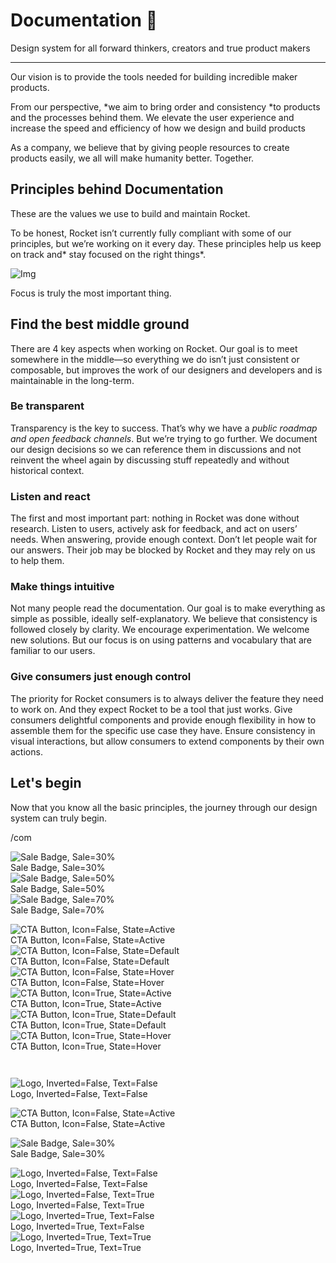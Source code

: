 
# Documentation 🚀

Design system for all forward thinkers, creators and true product makers

---

Our vision is to provide the tools needed for building incredible maker products.

From our perspective, *we aim to bring order and consistency *to products and the processes behind them. We elevate the user experience and increase the speed and efficiency of how we design and build products

As a company, we believe that by giving people resources to create products easily, we all will make humanity better. Together.

## Principles behind Documentation

These are the values we use to build and maintain Rocket.

To be honest, Rocket isn’t currently fully compliant with some of our principles, but we’re working on it every day. These principles help us keep on track and* stay focused on the right things*.

![Img](https://studio-assets.supernova.io/design-systems/14533/9289758a-6300-472a-bbc6-a57098081abf.jpeg)

Focus is truly the most important thing.

## Find the best middle ground

There are 4 key aspects when working on Rocket. Our goal is to meet somewhere in the middle—so everything we do isn’t just consistent or composable, but improves the work of our designers and developers and is maintainable in the long-term.

### Be transparent

Transparency is the key to success. That’s why we have a *public roadmap and open feedback channels*. But we’re trying to go further. We document our design decisions so we can reference them in discussions and not reinvent the wheel again by discussing stuff repeatedly and without historical context.

### Listen and react

The first and most important part: nothing in Rocket was done without research. Listen to users, actively ask for feedback, and act on users’ needs. When answering, provide enough context. Don’t let people wait for our answers. Their job may be blocked by Rocket and they may rely on us to help them.

### Make things intuitive

Not many people read the documentation. Our goal is to make everything as simple as possible, ideally self-explanatory. We believe that consistency is followed closely by clarity. We encourage experimentation. We welcome new solutions. But our focus is on using patterns and vocabulary that are familiar to our users.

### Give consumers just enough control

The priority for Rocket consumers is to always deliver the feature they need to work on. And they expect Rocket to be a tool that just works. Give consumers delightful components and provide enough flexibility in how to assemble them for the specific use case they have. Ensure consistency in visual interactions, but allow consumers to extend components by their own actions.

## Let's begin

Now that you know all the basic principles, the journey through our design system can truly begin.

/com

  
![Sale Badge, Sale=30%](https://studio-assets.supernova.io/design-systems/14533/49363b2e-1afb-4c05-991b-59d5ebbf8f64.png)  
Sale Badge, Sale=30%  
![Sale Badge, Sale=50%](https://studio-assets.supernova.io/design-systems/14533/6454fdea-9364-49fd-ac66-81a566610bbd.png)  
Sale Badge, Sale=50%  
![Sale Badge, Sale=70%](https://studio-assets.supernova.io/design-systems/14533/eb5dd0c0-c3b9-4d67-be17-2a7ad0c4b26e.png)  
Sale Badge, Sale=70%  


  
![CTA Button, Icon=False, State=Active](https://studio-assets.supernova.io/design-systems/14533/fc1007ef-0f69-49e1-b398-26e5fc6d0826.png)  
CTA Button, Icon=False, State=Active  
![CTA Button, Icon=False, State=Default](https://studio-assets.supernova.io/design-systems/14533/3f7d573c-4a90-4226-ae9c-48c72ef4ee80.png)  
CTA Button, Icon=False, State=Default  
![CTA Button, Icon=False, State=Hover](https://studio-assets.supernova.io/design-systems/14533/b4ae973a-452b-4892-ae7f-c37cc96030cd.png)  
CTA Button, Icon=False, State=Hover  
![CTA Button, Icon=True, State=Active](https://studio-assets.supernova.io/design-systems/14533/84e43ff0-e6eb-4a30-856d-b71020e606a5.png)  
CTA Button, Icon=True, State=Active  
![CTA Button, Icon=True, State=Default](https://studio-assets.supernova.io/design-systems/14533/4b5af224-7067-49be-a0b9-d219fbef751a.png)  
CTA Button, Icon=True, State=Default  
![CTA Button, Icon=True, State=Hover](https://studio-assets.supernova.io/design-systems/14533/edfa2bbe-fb55-47e3-b57b-f92e84293681.png)  
CTA Button, Icon=True, State=Hover  


```javascript  
  
```

  
![Logo, Inverted=False, Text=False](https://studio-assets.supernova.io/design-systems/14533/a0bec3d5-9f1b-4177-a1bb-7b71315395e5.png)  
Logo, Inverted=False, Text=False  


  
  


  
![CTA Button, Icon=False, State=Active](https://studio-assets.supernova.io/design-systems/14533/fc1007ef-0f69-49e1-b398-26e5fc6d0826.png)  
CTA Button, Icon=False, State=Active  


  
![Sale Badge, Sale=30%](https://studio-assets.supernova.io/design-systems/14533/49363b2e-1afb-4c05-991b-59d5ebbf8f64.png)  
Sale Badge, Sale=30%  


  
![Logo, Inverted=False, Text=False](https://studio-assets.supernova.io/design-systems/14533/a0bec3d5-9f1b-4177-a1bb-7b71315395e5.png)  
Logo, Inverted=False, Text=False  
![Logo, Inverted=False, Text=True](https://studio-assets.supernova.io/design-systems/14533/4cd9c1f1-3f15-42a0-8933-6dd15e6eba49.png)  
Logo, Inverted=False, Text=True  
![Logo, Inverted=True, Text=False](https://studio-assets.supernova.io/design-systems/14533/2b7e30a4-6130-4292-a1f6-323c04d076d2.png)  
Logo, Inverted=True, Text=False  
![Logo, Inverted=True, Text=True](https://studio-assets.supernova.io/design-systems/14533/7b11871c-56ec-48d7-bb9d-a3706c3a0edf.png)  
Logo, Inverted=True, Text=True  
